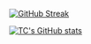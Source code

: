 [![GitHub Streak](https://streak-stats.demolab.com/?user=auntieyafen)](https://git.io/streak-stats)

[![TC's GitHub stats](https://github-readme-stats.vercel.app/api?username=auntieyafen)](https://github.com/auntieyafen/github-readme-stats)
